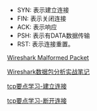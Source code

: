 



* SYN: 表示建立连接
* FIN: 表示关闭连接
* ACK: 表示响应
* PSH: 表示有DATA数据传输
* RST: 表示连接重置。


[Wireshark Malformed Packet](http://www.iprotocolsec.com/2012/04/02/wireshark-malformed-packet/)

[Wireshark数据包分析实战笔记](https://pan.baidu.com/share/link?shareid=3520505652&uk=637958393&fid=505092442508982)   

[tcp要点学习-建立连接](http://www.cppblog.com/kevinlynx/archive/2008/05/11/49482.html)   

[tcp要点学习-断开连接](http://www.cppblog.com/kevinlynx/archive/2008/05/14/49825.html)
